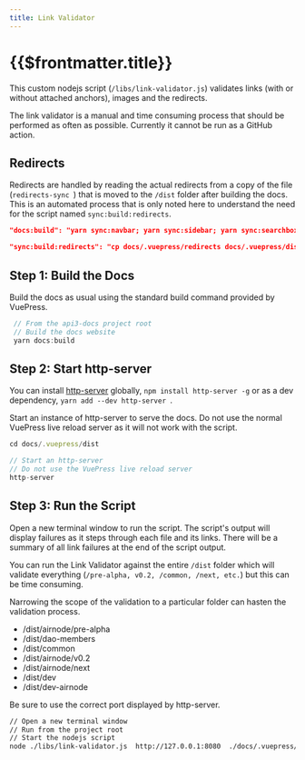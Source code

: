 ```yaml
---
title: Link Validator
---
```


# {{$frontmatter.title}}

<TocHeader />
<TOC class="table-of-contents" :include-level="[2,3]" />

This custom nodejs script (`/libs/link-validator.js`) validates links (with or
without attached anchors), images and the redirects.

The link validator is a manual and time consuming process that should be
performed as often as possible. Currently it cannot be run as a GitHub action.

## Redirects

Redirects are handled by reading the actual redirects from a copy of the file
(`redirects-sync `) that is moved to the `/dist` folder after building the docs.
This is an automated process that is only noted here to understand the need for
the script named `sync:build:redirects`.

```json
"docs:build": "yarn sync:navbar; yarn sync:sidebar; yarn sync:searchbox; vuepress build docs; yarn sync:build:redirects;"

"sync:build:redirects": "cp docs/.vuepress/redirects docs/.vuepress/dist/redirects-sync;"
```

## Step 1: Build the Docs

Build the docs as usual using the standard build command provided by VuePress.

```js
 // From the api3-docs project root
 // Build the docs website
 yarn docs:build

```

## Step 2: Start http-server

You can install [http-server](https://www.npmjs.com/package/http-server)
globally, `npm install http-server -g` or as a dev dependency,
`yarn add --dev http-server `.

Start an instance of http-server to serve the docs. Do not use the normal
VuePress live reload server as it will not work with the script.

```js
cd docs/.vuepress/dist

// Start an http-server
// Do not use the VuePress live reload server
http-server
```

## Step 3: Run the Script

Open a new terminal window to run the script. The script's output will display
failures as it steps through each file and its links. There will be a summary of
all link failures at the end of the script output.

You can run the Link Validator against the entire `/dist` folder which will
validate everything (`/pre-alpha, v0.2, /common, /next, etc.`) but this can be
time consuming.

Narrowing the scope of the validation to a particular folder can hasten the
validation process.

- /dist/airnode/pre-alpha
- /dist/dao-members
- /dist/common
- /dist/airnode/v0.2
- /dist/airnode/next
- /dist/dev
- /dist/dev-airnode

Be sure to use the correct port displayed by http-server.

```sh
// Open a new terminal window
// Run from the project root
// Start the nodejs script
node ./libs/link-validator.js  http://127.0.0.1:8080  ./docs/.vuepress/dist/airnode/v0.2
```

